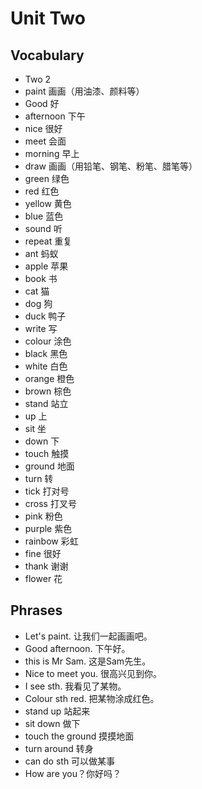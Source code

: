 # Unit Two

## Vocabulary
* Two 2
* paint 画画（用油漆、颜料等）
* Good 好
* afternoon 下午
* nice 很好
* meet 会面
* morning 早上
* draw 画画（用铅笔、钢笔、粉笔、腊笔等）
* green 绿色
* red 红色
* yellow 黄色
* blue 蓝色
* sound 听
* repeat 重复
* ant 蚂蚁
* apple 苹果
* book 书
* cat 猫
* dog 狗
* duck 鸭子
* write 写
* colour 涂色
* black 黑色
* white 白色
* orange 橙色
* brown 棕色
* stand 站立
* up 上
* sit 坐
* down 下
* touch 触摸
* ground 地面
* turn 转
* tick 打对号
* cross 打叉号
* pink 粉色
* purple 紫色
* rainbow 彩虹
* fine 很好
* thank 谢谢
* flower 花

## Phrases
* Let's paint. 让我们一起画画吧。
* Good afternoon. 下午好。
* this is Mr Sam. 这是Sam先生。
* Nice to meet you. 很高兴见到你。
* I see sth. 我看见了某物。
* Colour sth red. 把某物涂成红色。
* stand up 站起来
* sit down 做下
* touch the ground 摸摸地面
* turn around 转身
* can do sth 可以做某事
* How are you？你好吗？